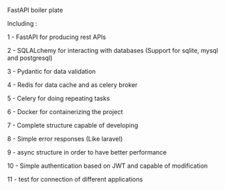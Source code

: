 FastAPI boiler plate

Including :

1 - FastAPI for producing rest APIs

2 - SQLALchemy for interacting with databases (Support for sqlite, mysql and postgresql)

3 - Pydantic for data validation

4 - Redis for data cache and as celery broker

5 - Celery for doing repeating tasks

6 - Docker for containerizing the project

7 - Complete structure capable of developing

8 - Simple error responses (Like laravel)

9 - async structure in order to have better performance

10 - Simple authentication based on JWT and capable of modification

11 - test for connection of different applications